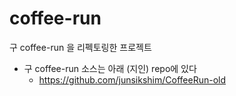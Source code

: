 # coffee-run
구 coffee-run 을 리펙토링한 프로젝트
- 구 coffee-run 소스는 아래 (지인) repo에 있다
  - https://github.com/junsikshim/CoffeeRun-old
